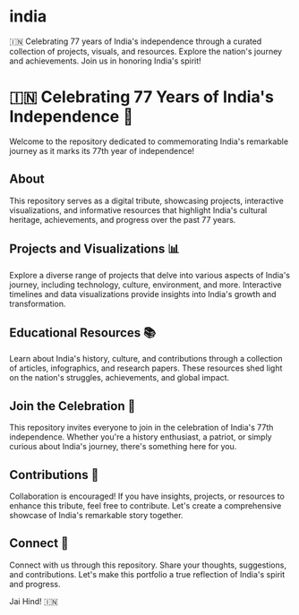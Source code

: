 # india 
🇮🇳 Celebrating 77 years of India's independence through a curated collection of projects, visuals, and resources. Explore the nation's journey and achievements. Join us in honoring India's spirit! 

# 🇮🇳 Celebrating 77 Years of India's Independence 🎉

Welcome to the repository dedicated to commemorating India's remarkable journey as it marks its 77th year of independence!

## About

This repository serves as a digital tribute, showcasing projects, interactive visualizations, and informative resources that highlight India's cultural heritage, achievements, and progress over the past 77 years.

## Projects and Visualizations 📊

Explore a diverse range of projects that delve into various aspects of India's journey, including technology, culture, environment, and more. Interactive timelines and data visualizations provide insights into India's growth and transformation.

## Educational Resources 📚

Learn about India's history, culture, and contributions through a collection of articles, infographics, and research papers. These resources shed light on the nation's struggles, achievements, and global impact.

## Join the Celebration 🥳

This repository invites everyone to join in the celebration of India's 77th independence. Whether you're a history enthusiast, a patriot, or simply curious about India's journey, there's something here for you.

## Contributions 🤝

Collaboration is encouraged! If you have insights, projects, or resources to enhance this tribute, feel free to contribute. Let's create a comprehensive showcase of India's remarkable story together.

## Connect 📌

Connect with us through this repository. Share your thoughts, suggestions, and contributions. Let's make this portfolio a true reflection of India's spirit and progress.

Jai Hind! 🇮🇳


